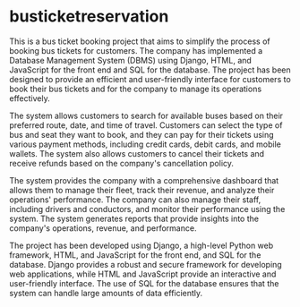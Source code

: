 # busticketreservation

This is a bus ticket booking project that aims to simplify the process of booking bus tickets for customers. The company has implemented a Database Management System (DBMS) using Django, HTML, and JavaScript for the front end and SQL for the database. The project has been designed to provide an efficient and user-friendly interface for customers to book their bus tickets and for the company to manage its operations effectively.

The system allows customers to search for available buses based on their preferred route, date, and time of travel. Customers can select the type of bus and seat they want to book, and they can pay for their tickets using various payment methods, including credit cards, debit cards, and mobile wallets. The system also allows customers to cancel their tickets and receive refunds based on the company's cancellation policy.

The system provides the company with a comprehensive dashboard that allows them to manage their fleet, track their revenue, and analyze their operations' performance. The company can also manage their staff, including drivers and conductors, and monitor their performance using the system. The system generates reports that provide insights into the company's operations, revenue, and performance.

The project has been developed using Django, a high-level Python web framework, HTML, and JavaScript for the front end, and SQL for the database. Django provides a robust and secure framework for developing web applications, while HTML and JavaScript provide an interactive and user-friendly interface. The use of SQL for the database ensures that the system can handle large amounts of data efficiently.



